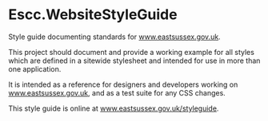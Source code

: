 Escc.WebsiteStyleGuide
======================

Style guide documenting standards for www.eastsussex.gov.uk.

This project should document and provide a working example for all styles which are defined in a 
sitewide stylesheet and intended for use in more than one application.

It is intended as a reference for designers and developers working on www.eastsussex.gov.uk, 
and as a test suite for any CSS changes.

This style guide is online at www.eastsussex.gov.uk/styleguide.